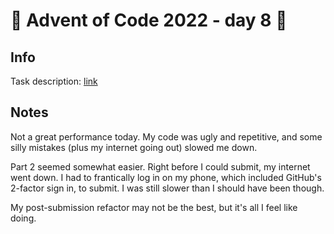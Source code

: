 # 🎄 Advent of Code 2022 - day 8 🎄

## Info

Task description: [link](https://adventofcode.com/2022/day/8)

## Notes

Not a great performance today. My code was ugly and repetitive, and some silly mistakes (plus my internet going out) slowed me down.

Part 2 seemed somewhat easier. Right before I could submit, my internet went down. I had to frantically log in on my phone, which included GitHub's 2-factor sign in, to submit. I was still slower than I should have been though.

My post-submission refactor may not be the best, but it's all I feel like doing.
